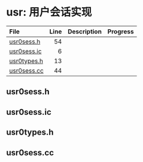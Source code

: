 # usr: 用户会话实现

|File|Line|Description|Progress|
|:---|---:|:---|:---|
| [usr0sess.h](#usr0sess.h)              |    54 |||
| [usr0sess.ic](#usr0sess.ic)            |     6 |||
| [usr0types.h](#usr0types.h)            |    13 |||
| [usr0sess.cc](#usr0sess.cc)  |    44 |||

## usr0sess.h
<span id="usr0sess.h" />

## usr0sess.ic
<span id="usr0sess.ic" />

## usr0types.h
<span id="usr0types.h" />

## usr0sess.cc
<span id="usr0sess.cc" />
